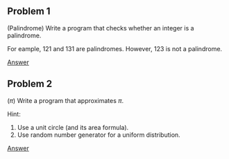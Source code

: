 ## Problem 1
(Palindrome)
Write a program that checks whether an integer is a palindrome.

For eample, 121 and 131 are palindromes. However, 123 is not a palindrome.

[Answer](https://github.com/minyoungrho/DailyCodingProblems/blob/main/answers/palindrome.ipynb)

## Problem 2
($\pi$)
Write a program that approximates $\pi$. 

Hint:
1. Use a unit circle (and its area formula).
2. Use random number generator for a uniform distribution.

[Answer](https://github.com/minyoungrho/DailyCodingProblems/blob/main/answers/pi.ipynb)

